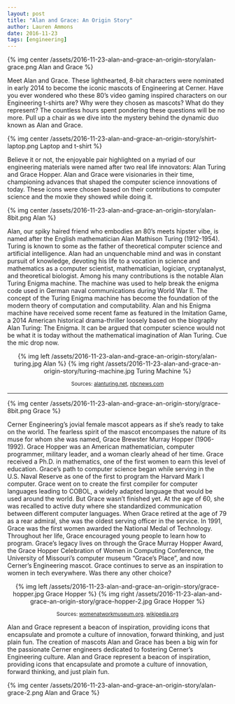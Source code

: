 ```yaml
---
layout: post
title: "Alan and Grace: An Origin Story"
author: Lauren Ammons
date: 2016-11-23
tags: [engineering]
---
```


{% img center /assets/2016-11-23-alan-and-grace-an-origin-story/alan-grace.png Alan and Grace %}

Meet Alan and Grace. These lighthearted, 8-bit characters were nominated in
early 2014 to become the iconic mascots of Engineering at Cerner. Have you ever
wondered who these 80’s video gaming inspired characters on our Engineering
t-shirts are? Why were they chosen as mascots? What do they represent? The
countless hours spent pondering these questions will be no more. Pull up a
chair as we dive into the mystery behind the dynamic duo known as Alan and
Grace.

{% img center /assets/2016-11-23-alan-and-grace-an-origin-story/shirt-laptop.png Laptop and t-shirt %}

Believe it or not, the enjoyable pair highlighted on a myriad of our engineering
materials were named after two real life innovators: Alan Turing and Grace
Hopper. Alan and Grace were visionaries in their time, championing advances
that shaped the computer science innovations of today. These icons were chosen
based on their contributions to computer science and the moxie they showed while
doing it.

{% img center /assets/2016-11-23-alan-and-grace-an-origin-story/alan-8bit.png Alan %}

Alan, our spiky haired friend who embodies an 80’s meets hipster vibe, is named
after the English mathematician Alan Mathison Turing (1912-1954). Turing is
known to some as the father of theoretical computer science and artificial
intelligence. Alan had an unquenchable mind and was in constant pursuit of
knowledge, devoting his life to a vocation in science and mathematics as a
computer scientist, mathematician, logician, cryptanalyst, and theoretical
biologist. Among his many contributions is the notable Alan Turing Enigma
machine. The machine was used to help break the enigma code used in German
naval communications during World War II. The concept of the Turing Enigma
machine has become the foundation of the modern theory of computation and
computability. Alan and his Enigma machine have received some recent fame as
featured in the Imitation Game, a 2014 American historical drama-thriller
loosely based on the biography Alan Turing: The Enigma. It can be argued that
computer science would not be what it is today without the mathematical
imagination of Alan Turing. Cue the mic drop now.

<div align="center">
{% img left /assets/2016-11-23-alan-and-grace-an-origin-story/alan-turing.jpg Alan %}
{% img right /assets/2016-11-23-alan-and-grace-an-origin-story/turing-machine.jpg Turing Machine %}

<sub>Sources: <a href="http://www.alanturing.net/turing_archive/graphics/photos%20of%20Turing/pages/alan1_psd.htm">alanturing.net</a>, <a href="http://worldnews.nbcnews.com/_news/2013/12/23/22025978-queen-pardons-computing-giant-alan-turing-59-years-after-his-suicide">nbcnews.com</a></sub>
</div>

---

{% img center /assets/2016-11-23-alan-and-grace-an-origin-story/grace-8bit.png Grace %}

Cerner Engineering’s jovial female mascot appears as if she’s ready to take on
the world. The fearless spirit of the mascot encompases the nature of its muse
for whom she was named, Grace Brewster Murray Hopper (1906-1992). Grace Hopper
was an American mathematician, computer programmer, military leader, and a woman
clearly ahead of her time. Grace received a Ph.D. in mathematics, one of the
first women to earn this level of education. Grace’s path to computer science
began while serving in the U.S. Naval Reserve as one of the first to program the
Harvard Mark I computer. Grace went on to create the first compiler for
computer languages leading to COBOL, a widely adapted language that would be
used around the world. But Grace wasn’t finished yet. At the age of 60, she
was recalled to active duty where she standardized communication between
different computer languages. When Grace retired at the age of 79 as a rear
admiral, she was the oldest serving officer in the service. In 1991, Grace was
the first women awarded the National Medal of Technology. Throughout her life,
Grace encouraged young people to learn how to program. Grace’s legacy lives on
through the Grace Murray Hopper Award, the Grace Hopper Celebration of Women in
Computing Conference, the University of Missouri’s computer museum “Grace’s
Place”, and now Cerner’s Engineering mascot. Grace continues to serve as an
inspiration to women in tech everywhere. Was there any other choice?

<div align="center">
{% img left /assets/2016-11-23-alan-and-grace-an-origin-story/grace-hopper.jpg Grace Hopper %}
{% img right /assets/2016-11-23-alan-and-grace-an-origin-story/grace-hopper-2.jpg Grace Hopper %}

<sub>Sources: <a href="http://www.womenatworkmuseum.org/envision-engineering.html">womenatworkmuseum.org</a>, <a href="https://en.wikipedia.org/wiki/Grace_Hopper">wikipedia.org</a></sub>
</div>

Alan and Grace represent a beacon of inspiration, providing icons that
encapsulate and promote a culture of innovation, forward thinking, and just
plain fun. The creation of mascots Alan and Grace has been a big win for the
passionate Cerner engineers dedicated to fostering Cerner’s Engineering culture.
Alan and Grace represent a beacon of inspiration, providing icons that
encapsulate and promote a culture of innovation, forward thinking, and just
plain fun.

{% img center /assets/2016-11-23-alan-and-grace-an-origin-story/alan-grace-2.png Alan and Grace %}
